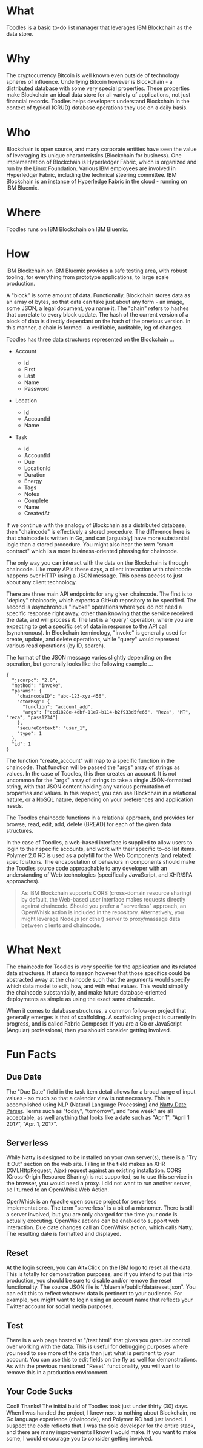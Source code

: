 # What

Toodles is a basic to-do list manager that leverages IBM Blockchain as the data store.

# Why

The cryptocurrency Bitcoin is well known even outside of technology spheres of influence. Underlying Bitcoin however is Blockchain - a distributed database with some very special properties. These properties make Blockchain an ideal data store for all variety of applications, not just financial records. Toodles helps developers understand Blockchain in the context of typical (CRUD) database operations they use on a daily basis.

# Who

Blockchain is open source, and many corporate entities have seen the value of leveraging its unique characteristics (Blockchain for business). One implementation of Blockchain is Hyperledger Fabric, which is organized and run by the Linux Foundation. Various IBM employees are involved in Hyperledger Fabric, including the technical steering committee. IBM Blockchain is an instance of Hyperledge Fabric in the cloud - running on IBM Bluemix.

# Where

Toodles runs on IBM Blockchain on IBM Bluemix.

# How

IBM Blockchain on IBM Bluemix provides a safe testing area, with robust tooling, for everything from prototype applications, to large scale production. 

A "block" is some amount of data. Functionally, Blockchain stores data as an array of bytes, so that data can take just about any form - an image, some JSON, a legal document, you name it. The "chain" refers to hashes that correlate to every block update. The hash of the current version of a block of data is directly dependant on the hash of the previous version. In this manner, a chain is formed - a verifiable, auditable, log of changes.

Toodles has three data structures represented on the Blockchain ...

* Account
  * Id
  * First
  * Last
  * Name
  * Password

* Location
  * Id
  * AccountId
  * Name

* Task
  * Id
  * AccountId
  * Due
  * LocationId
  * Duration
  * Energy
  * Tags
  * Notes
  * Complete
  * Name
  * CreatedAt

If we continue with the analogy of Blockchain as a distributed database, then "chaincode" is effectively a stored procedure. The difference here is that chaincode is written in Go, and can [arguably] have more substantial logic than a stored procedure. You might also hear the term "smart contract" which is a more business-oriented phrasing for chaincode.

The only way you can interact with the data on the Blockchain is through chaincode. Like many APIs these days, a client interaction with chaincode happens over HTTP using a JSON message. This opens access to just about any client technology. 

There are three main API endpoints for any given chaincode. The first is to "deploy" chaincode, which expects a GitHub repository to be specified. The second is asynchronous "invoke" operations where you do not need a specific response right away, other than knowing that the service received the data, and will process it. The last is a "query" operation, where you are expecting to get a specific set of data in response to the API call (synchronous). In Blockchain terminology, "invoke" is generally used for create, update, and delete operations, while "query" would represent various read operations (by ID, search).

The format of the JSON message varies slightly depending on the operation, but generally looks like the following example ...

```
{
  "jsonrpc": "2.0",
  "method": "invoke",
  "params": {
    "chaincodeID": "abc-123-xyz-456",
    "ctorMsg": {
      "function": "account_add",
      "args": ["ccd1828e-4dbf-11e7-b114-b2f933d5fe66", "Reza", "MT", "reza", "pass1234"]
    },
    "secureContext": "user_1",
    "type": 1
  },
  "id": 1        
}
```

The function "create_account" will map to a specific function in the chaincode. That function will be passed the "args" array of strings as values. In the case of Toodles, this then creates an account. It is not uncommon for the "args" array of strings to take a single JSON-formatted string, with that JSON content holding any various permutation of properties and values. In this respect, you can use Blockchain in a relational nature, or a NoSQL nature, depending on your preferences and application needs.

The Toodles chaincode functions in a relational approach, and provides for browse, read, edit, add, delete (BREAD) for each of the given data structures.

In the case of Toodles, a web-based interface is supplied to allow users to login to their specific accounts, and work with their specific to-do list items. Polymer 2.0 RC is used as a polyfill for the Web Components (and related) specifciations. The encapsulation of behaviors in components should make the Toodles source code approachable to any developer with an understanding of Web technologies (specifically JavaScript, and XHR/SPA approaches).

> As IBM Blockchain supports CORS (cross-domain resource sharing) by default, the Web-based user interface makes requests directly against chaincode. Should you prefer a "serverless" approach, an OpenWhisk action is included in the repository. Alternatively, you might leverage Node.js (or other) server to proxy/massage data between clients and chaincode.

# What Next

The chaincode for Toodles is very specific for the application and its related data structures. It stands to reason however that those specifics could be abstracted away at the chaincode such that the arguments would specify which data model to edit, how, and with what values.  This would simplify the chaincode substantially, and make future database-oriented deployments as simple as using the exact same chaincode.

When it comes to database structures, a common follow-on project that generally emerges is that of scaffolding. A scaffolding project is currently in progress, and is called Fabric Composer. If you are a Go or JavaScript (Angular) professional, then you should consider getting involved.

# Fun Facts

## Due Date

The "Due Date" field in the task item detail allows for a broad range of input values - so much so that a calendar view is not necessary. This is accomplished using NLP (Natural Language Processing) and [Natty Date Parser](http://natty.joestelmach.com/). Terms such as "today", "tomorrow", and "one week" are all acceptable, as well anything that looks like a date such as "Apr 1", "April 1 2017", "Apr. 1, 2017".

## Serverless

While Natty is designed to be installed on your own server(s), there is a "Try It Out" section on the web site. Filling in the field makes an XHR (XMLHttpRequest, Ajax) request against an existing installation. CORS (Cross-Origin Resource Sharing) is not supported, so to use this service in the browser, you would need a proxy. I did not want to run another server, so I turned to an OpenWhisk Web Action. 

OpenWhisk is an Apache open source project for serverless implementations. The term "serverless" is a bit of a misnomer. There is still a server involved, but you are only charged for the time your code is actually executing. OpenWisk actions can be enabled to support web interaction. Due date changes call an OpenWhisk action, which calls Natty. The resulting date is formatted and displayed.

## Reset

At the login screen, you can Alt+Click on the IBM logo to reset all the data. This is totally for demonstration purposes, and if you intend to put this into production, you should be sure to disable and/or remove the reset functionality. The source JSON file is "/bluemix/public/data/reset.json". You can edit this to reflect whatever data is pertinent to your audience. For example, you might want to login using an account name that reflects your Twitter account for social media purposes. 

## Test

There is a web page hosted at "/test.html" that gives you granular control over working with the data. This is useful for debugging purposes where you need to see more of the data than just what is pertinent to your account. You can use this to edit fields on the fly as well for demonstrations. As with the previous mentioned "Reset" functionality, you will want to remove this in a production environment.

## Your Code Sucks

Cool! Thanks! The initial build of Toodles took just under thirty (30) days. When I was handed the project, I knew next to nothing about Blockchain, no Go language experience (chaincode), and Polymer RC had just landed. I suspect the code reflects that. I was the sole developer for the entire stack, and there are many improvements I know I would make. If you want to make some, I would encourage you to consider getting involved.
